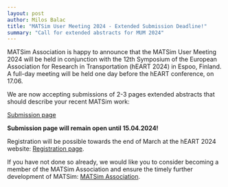 ```yaml
---
layout: post
author: Milos Balac
title: "MATSim User Meeting 2024 - Extended Submission Deadline!"
summary: "Call for extended abstracts for MUM 2024"
---
```


MATSim Association is happy to announce that the MATSim User Meeting 2024 will be held in conjunction with the
12th Symposium of the European Association for Research in Transportation (hEART 2024) in Espoo, Finland. A full-day meeting will be held one day before the hEART conference, on 17.06. 

We are now accepting submissions of 2-3 pages extended abstracts that should describe your recent MATSim work:

[Submission page](https://easychair.org/my/conference?conf=mum2024)

**Submission page will remain open until 15.04.2024!**

Registration will be possible towards the end of March at the hEART 2024 website: [Registration page](https://heart2024.aalto.fi/registration).

If you have not done so already, we would like you to consider becoming a member of the MATSim Association and ensure the timely further development of MATSim: [MATSim Association](https://matsim.org/association/).

